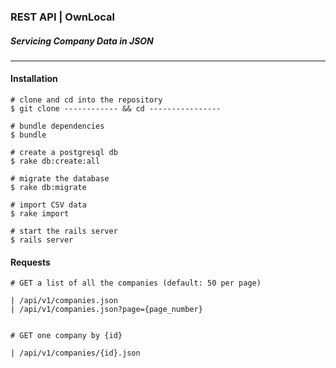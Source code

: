 ### REST API | OwnLocal
##### Servicing Company Data in JSON

***

#### Installation
    # clone and cd into the repository
    $ git clone ------------ && cd ----------------

    # bundle dependencies
    $ bundle

    # create a postgresql db
    $ rake db:create:all

    # migrate the database
    $ rake db:migrate

    # import CSV data
    $ rake import

    # start the rails server
    $ rails server
    
#### Requests

    # GET a list of all the companies (default: 50 per page)

    | /api/v1/companies.json
    | /api/v1/companies.json?page={page_number}

    
    # GET one company by {id} 

    | /api/v1/companies/{id}.json

